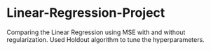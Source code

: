 # Linear-Regression-Project
Comparing the Linear Regression using MSE with and without regularization. Used Holdout algorithm to tune the hyperparameters.
